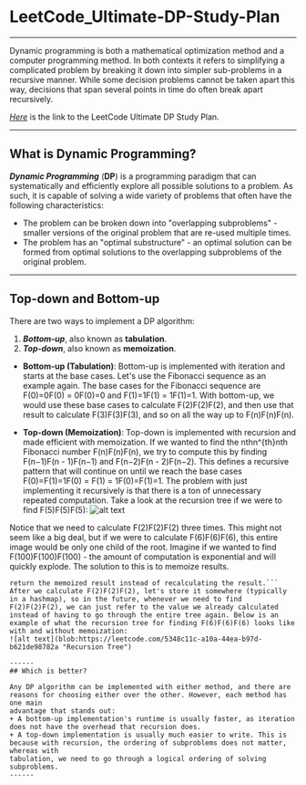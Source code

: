 # LeetCode_Ultimate-DP-Study-Plan
------

Dynamic programming is both a mathematical optimization method and a computer programming method. In both contexts it refers to simplifying a complicated problem by breaking it down into simpler sub-problems in a recursive manner. While some decision problems cannot be taken apart this way, decisions that span several points in time do often break apart recursively.

_[Here]_ is the link to the LeetCode Ultimate DP Study Plan.

[Here]: https://leetcode.com/study-plan/dynamic-programming/?progress=n5biiqs

------
## What is Dynamic Programming?

**_Dynamic Programming_** (**DP**) is a programming paradigm that can systematically and efficiently explore all possible solutions to a problem. As such, it is capable of solving a wide variety of problems that often have the following characteristics:
+ The problem can be broken down into "overlapping subproblems" - smaller versions of the original problem that are re-used multiple times.
+ The problem has an "optimal substructure" - an optimal solution can be formed from optimal solutions to the overlapping subproblems of the original problem.

------
## Top-down and Bottom-up
There are two ways to implement a DP algorithm:
1. **_Bottom-up_**, also known as **tabulation**.
2. **_Top-down_**, also known as **memoization**.


+ **Bottom-up (Tabulation)**:
Bottom-up is implemented with iteration and starts at the base cases. Let's use the Fibonacci sequence as an example again. The base cases for the Fibonacci sequence are
F(0)=0F(0) = 0F(0)=0 and F(1)=1F(1) = 1F(1)=1. With bottom-up, we would use these base cases to calculate F(2)F(2)F(2), and then use that result to calculate F(3)F(3)F(3),
and so on all the way up to F(n)F(n)F(n).


+ **Top-down (Memoization)**:
Top-down is implemented with recursion and made efficient with memoization. If we wanted to find the nthn^{th}nth Fibonacci number F(n)F(n)F(n), we try to compute this by
finding F(n−1)F(n - 1)F(n−1) and F(n−2)F(n - 2)F(n−2). This defines a recursive pattern that will continue on until we reach the base cases
F(0)=F(1)=1F(0) = F(1) = 1F(0)=F(1)=1. The problem with just implementing it recursively is that there is a ton of unnecessary repeated computation. Take a look at the
recursion tree if we were to find F(5)F(5)F(5):
![alt text](https://leetcode.com/explore/learn/card/Figures/DP1/C1A2_1.png "Recursion Tree")

Notice that we need to calculate F(2)F(2)F(2) three times. This might not seem like a big deal, but if we were to calculate F(6)F(6)F(6), this entire image would be only
one child of the root. Imagine if we wanted to find F(100)F(100)F(100) - the amount of computation is exponential and will quickly explode. The solution to this is to
memoize results.
```memoizing a result means to store the result of a function call, usually in a hashmap or an array, so that when the same function call is made again, we can simply
return the memoized result instead of recalculating the result.```
After we calculate F(2)F(2)F(2), let's store it somewhere (typically in a hashmap), so in the future, whenever we need to find F(2)F(2)F(2), we can just refer to the value we already calculated instead of having to go through the entire tree again. Below is an example of what the recursion tree for finding F(6)F(6)F(6) looks like with and without memoization:
![alt text](blob:https://leetcode.com/5348c11c-a10a-44ea-b97d-b621de98782a "Recursion Tree")

------
## Which is better?

Any DP algorithm can be implemented with either method, and there are reasons for choosing either over the other. However, each method has one main
advantage that stands out:
+ A bottom-up implementation's runtime is usually faster, as iteration does not have the overhead that recursion does.
+ A top-down implementation is usually much easier to write. This is because with recursion, the ordering of subproblems does not matter, whereas with
tabulation, we need to go through a logical ordering of solving subproblems.
------
